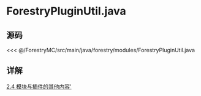 # ForestryPluginUtil.java

## 源码

<<< @/ForestryMC/src/main/java/forestry/modules/ForestryPluginUtil.java

## 详解

[2.4 模块与插件的其他内容'](/book/chapter-02/04-module-helpers.html#forestrypluginutil)
